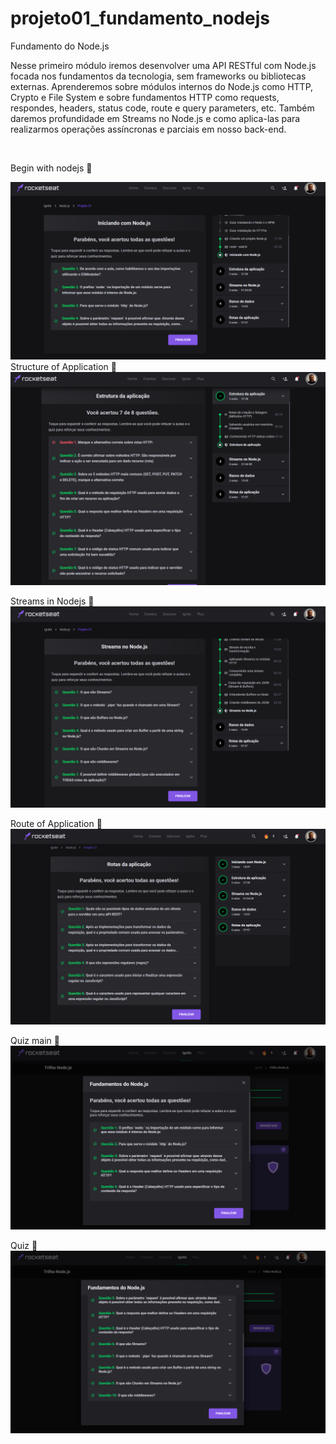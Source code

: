 # projeto01_fundamento_nodejs
Fundamento do Node.js

Nesse primeiro módulo iremos desenvolver uma API RESTful com Node.js focada nos fundamentos da tecnologia, sem frameworks ou bibliotecas externas. Aprenderemos sobre módulos internos do Node.js como HTTP, Crypto e File System e sobre fundamentos HTTP como requests, respondes, headers, status code, route e query parameters, etc. Também daremos profundidade em Streams no Node.js e como aplica-las para realizarmos operações assíncronas e parciais em nosso back-end.

<br/>
<p>Begin with nodejs 👋</p>

![Begin with nodejs](https://github.com/simaomenezes/projeto01_fundamento_nodejs/blob/main/src/img/iniciando_node_01.PNG?raw=true)
Structure of Application 👋
![Structure of Application](https://github.com/simaomenezes/projeto01_fundamento_nodejs/blob/main/src/img/iniciando_node_02.PNG?raw=true)

Streams in Nodejs 👋
![Streams in Nodejs](https://github.com/simaomenezes/projeto01_fundamento_nodejs/blob/main/src/img/iniciando_node_03.PNG?raw=true)

Route of Application 👋
![Route of Application](https://github.com/simaomenezes/projeto01_fundamento_nodejs/blob/main/src/img/iniciando_node_04.PNG?raw=true)

Quiz main 👋
![Quiz main](https://github.com/simaomenezes/projeto01_fundamento_nodejs/blob/main/src/img/iniciando_node_05.PNG?raw=true)

Quiz 👋
![alt text](https://github.com/simaomenezes/projeto01_fundamento_nodejs/blob/main/src/img/iniciando_node_06.PNG?raw=true)
